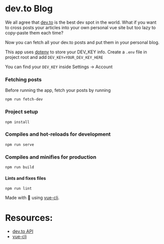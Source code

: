 # dev.to Blog

We all agree that [dev.to](https://dev.to/) is the best dev spot in the world. What if you want to cross posts your articles into your own personal vue site but too lazy to copy-paste them each time?

Now you can fetch all your dev.to posts and put them in your personal blog.

This app uses [dotenv](https://github.com/motdotla/dotenv) to store your DEV_KEY info. Create a `.env` file in project root and add `DEV_KEY=YOUR_DEV_KEY_HERE`

You can find your `DEV_KEY` inside Settings -> Account

### Fetching posts
Before running the app, fetch your posts by running

```
npm run fetch-dev
```

### Project setup
```
npm install
```

### Compiles and hot-reloads for development
```
npm run serve
```

### Compiles and minifies for production
```
npm run build
```

#### Lints and fixes files
```
npm run lint
```


Made with 💪 using [vue-cli](https://cli.vuejs.org/).

# Resources:
- [dev.to API](https://docs.dev.to/api/)
- [vue-cli](https://cli.vuejs.org/)
